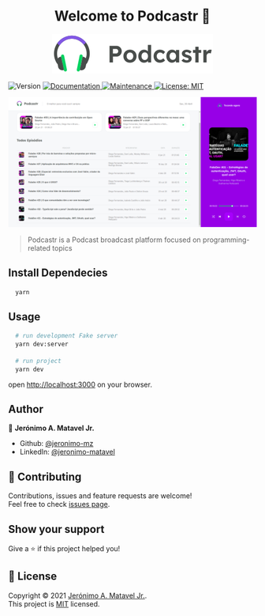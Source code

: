 <h1 align="center">Welcome to Podcastr 👋</h1>
<p align="center">
  <img src="./.github/logo.svg" />
</p>
<p>
  <img alt="Version" src="https://img.shields.io/badge/version-0.1.0-blue.svg?cacheSeconds=2592000" />
  <a href="https://github.com/jeronimo-mz/nlw5-react#readme" target="_blank">
    <img alt="Documentation" src="https://img.shields.io/badge/documentation-yes-brightgreen.svg" />
  </a>
  <a href="https://github.com/jeronimo-mz/nlw5-react/graphs/commit-activity" target="_blank">
    <img alt="Maintenance" src="https://img.shields.io/badge/Maintained%3F-yes-green.svg" />
  </a>
  <a href="./LICENSE" target="_blank">
    <img alt="License: MIT" src="https://img.shields.io/github/license/jeronimo-mz/nlw5-react" />
  </a>
</p>

<p align="center">
  <img src="./.github/Podcastr.png" />
</p>

> Podcastr is a Podcast broadcast platform focused on programming-related topics

## Install Dependecies

```sh
  yarn
```

## Usage

```zsh
  # run development Fake server
  yarn dev:server

  # run project
  yarn dev
```

open [http://localhost:3000](http://localhost:3000) on your browser.

## Author

👤 **Jerónimo A. Matavel Jr.**

-   Github: [@jeronimo-mz](https://github.com/jeronimo-mz)
-   LinkedIn: [@jeronimo-matavel](https://linkedin.com/in/jeronimo-matavel)

## 🤝 Contributing

Contributions, issues and feature requests are welcome!<br />Feel free to check [issues page](https://github.com/jeronimo-mz/nlw5-react/issues).

## Show your support

Give a ⭐️ if this project helped you!

## 📝 License

Copyright © 2021 [Jerónimo A. Matavel Jr.](https://github.com/jeronimo-mz).<br />
This project is [MIT](./LICENSE) licensed.
